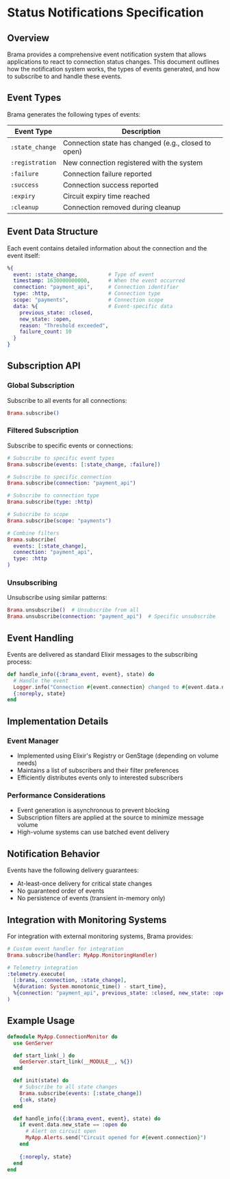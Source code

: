 # Status Notifications Specification

## Overview

Brama provides a comprehensive event notification system that allows applications to react to connection status changes. This document outlines how the notification system works, the types of events generated, and how to subscribe to and handle these events.

## Event Types

Brama generates the following types of events:

| Event Type | Description |
|------------|-------------|
| `:state_change` | Connection state has changed (e.g., closed to open) |
| `:registration` | New connection registered with the system |
| `:failure` | Connection failure reported |
| `:success` | Connection success reported |
| `:expiry` | Circuit expiry time reached |
| `:cleanup` | Connection removed during cleanup |

## Event Data Structure

Each event contains detailed information about the connection and the event itself:

```elixir
%{
  event: :state_change,          # Type of event
  timestamp: 1630000000000,      # When the event occurred
  connection: "payment_api",     # Connection identifier
  type: :http,                   # Connection type
  scope: "payments",             # Connection scope
  data: %{                       # Event-specific data
    previous_state: :closed,
    new_state: :open,
    reason: "Threshold exceeded",
    failure_count: 10
  }
}
```

## Subscription API

### Global Subscription

Subscribe to all events for all connections:

```elixir
Brama.subscribe()
```

### Filtered Subscription

Subscribe to specific events or connections:

```elixir
# Subscribe to specific event types
Brama.subscribe(events: [:state_change, :failure])

# Subscribe to specific connection
Brama.subscribe(connection: "payment_api")

# Subscribe to connection type
Brama.subscribe(type: :http)

# Subscribe to scope
Brama.subscribe(scope: "payments")

# Combine filters
Brama.subscribe(
  events: [:state_change],
  connection: "payment_api",
  type: :http
)
```

### Unsubscribing

Unsubscribe using similar patterns:

```elixir
Brama.unsubscribe()  # Unsubscribe from all
Brama.unsubscribe(connection: "payment_api")  # Specific unsubscribe
```

## Event Handling

Events are delivered as standard Elixir messages to the subscribing process:

```elixir
def handle_info({:brama_event, event}, state) do
  # Handle the event
  Logger.info("Connection #{event.connection} changed to #{event.data.new_state}")
  {:noreply, state}
end
```

## Implementation Details

### Event Manager

- Implemented using Elixir's Registry or GenStage (depending on volume needs)
- Maintains a list of subscribers and their filter preferences
- Efficiently distributes events only to interested subscribers

### Performance Considerations

- Event generation is asynchronous to prevent blocking
- Subscription filters are applied at the source to minimize message volume
- High-volume systems can use batched event delivery

## Notification Behavior

Events have the following delivery guarantees:

- At-least-once delivery for critical state changes
- No guaranteed order of events
- No persistence of events (transient in-memory only)

## Integration with Monitoring Systems

For integration with external monitoring systems, Brama provides:

```elixir
# Custom event handler for integration
Brama.subscribe(handler: MyApp.MonitoringHandler)

# Telemetry integration
:telemetry.execute(
  [:brama, :connection, :state_change],
  %{duration: System.monotonic_time() - start_time},
  %{connection: "payment_api", previous_state: :closed, new_state: :open}
)
```

## Example Usage

```elixir
defmodule MyApp.ConnectionMonitor do
  use GenServer

  def start_link(_) do
    GenServer.start_link(__MODULE__, %{})
  end

  def init(state) do
    # Subscribe to all state changes
    Brama.subscribe(events: [:state_change])
    {:ok, state}
  end

  def handle_info({:brama_event, event}, state) do
    if event.data.new_state == :open do
      # Alert on circuit open
      MyApp.Alerts.send("Circuit opened for #{event.connection}")
    end
    
    {:noreply, state}
  end
end
``` 